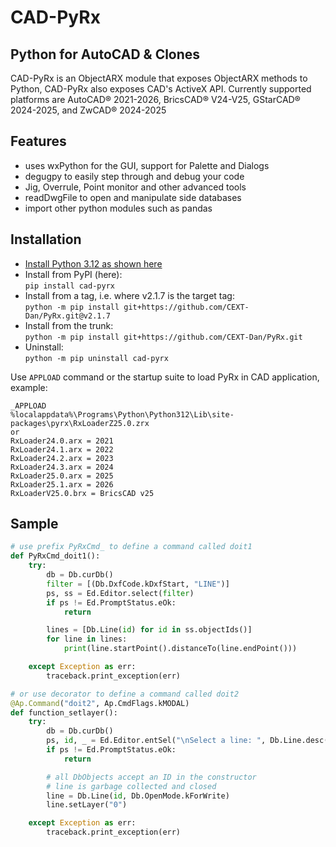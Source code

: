 # CAD-PyRx

## Python for AutoCAD & Clones

CAD-PyRx is an ObjectARX module that exposes ObjectARX methods to Python, CAD-PyRx also exposes CAD's ActiveX API.
Currently supported platforms are AutoCAD® 2021-2026, BricsCAD® V24-V25, GStarCAD® 2024-2025, and ZwCAD® 2024-2025

## Features

- uses wxPython for the GUI, support for Palette and Dialogs
- degugpy to easily step through and debug your code
- Jig, Overrule, Point monitor and other advanced tools
- readDwgFile to open and manipulate side databases
- import other python modules such as pandas

## Installation

- [Install Python 3.12 as shown here](https://github.com/CEXT-Dan/PyRx/blob/main/README.md#Installation)
- Install from PyPI (here):  
  ``pip install cad-pyrx``
- Install from a tag, i.e. where v2.1.7 is the target tag:  
  ``python -m pip install git+https://github.com/CEXT-Dan/PyRx.git@v2.1.7``
- Install from the trunk:  
  ``python -m pip install git+https://github.com/CEXT-Dan/PyRx.git``
- Uninstall:  
  ``python -m pip uninstall cad-pyrx``

Use ``APPLOAD`` command or the startup suite to load PyRx in CAD application, example:

```raw
_APPLOAD
%localappdata%\Programs\Python\Python312\Lib\site-packages\pyrx\RxLoaderZ25.0.zrx
or
RxLoader24.0.arx = 2021
RxLoader24.1.arx = 2022
RxLoader24.2.arx = 2023
RxLoader24.3.arx = 2024
RxLoader25.0.arx = 2025
RxLoader25.1.arx = 2026
RxLoaderV25.0.brx = BricsCAD v25
```

## Sample

```Python
# use prefix PyRxCmd_ to define a command called doit1
def PyRxCmd_doit1():
    try:
        db = Db.curDb()
        filter = [(Db.DxfCode.kDxfStart, "LINE")]
        ps, ss = Ed.Editor.select(filter)
        if ps != Ed.PromptStatus.eOk:
            return

        lines = [Db.Line(id) for id in ss.objectIds()]
        for line in lines:
            print(line.startPoint().distanceTo(line.endPoint()))

    except Exception as err:
        traceback.print_exception(err)

# or use decorator to define a command called doit2
@Ap.Command("doit2", Ap.CmdFlags.kMODAL)
def function_setlayer():
    try:
        db = Db.curDb()
        ps, id, _ = Ed.Editor.entSel("\nSelect a line: ", Db.Line.desc())
        if ps != Ed.PromptStatus.eOk:
            return

        # all DbObjects accept an ID in the constructor
        # line is garbage collected and closed
        line = Db.Line(id, Db.OpenMode.kForWrite)
        line.setLayer("0")

    except Exception as err:
        traceback.print_exception(err)
```
